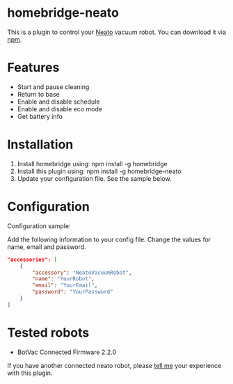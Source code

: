 # homebridge-neato

This is a plugin to control your [Neato](https://www.neatorobotics.com/) vacuum robot. You can download it via [npm](https://www.npmjs.com/package/homebridge-neato).

# Features

- Start and pause cleaning
- Return to base
- Enable and disable schedule
- Enable and disable eco mode
- Get battery info

# Installation

1. Install homebridge using: npm install -g homebridge
2. Install this plugin using: npm install -g homebridge-neato
3. Update your configuration file. See the sample below.

# Configuration

Configuration sample:

Add the following information to your config file. Change the values for name, email and password.

```json
"accessories": [
	{
		"accessory": "NeatoVacuumRobot",
		"name": "YourRobot",
		"email": "YourEmail",
		"password": "YourPassword"
	}
]
```

# Tested robots

- BotVac Connected Firmware 2.2.0

If you have another connected neato robot, please [tell me](https://github.com/naofireblade/homebridge-neato/issues/new) your experience with this plugin.
